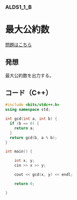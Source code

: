 ### ALDS1_1_B

# 最大公約数

  [問題はこちら](https://onlinejudge.u-aizu.ac.jp/courses/lesson/1/ALDS1/1/ALDS1_1_B)


## 発想

  最大公約数を出力する。


## コード（C++）

```cpp
#include <bits/stdc++.h>
using namespace std;

int gcd(int a, int b) {
  if (b == 0) {
    return a;
  }
  return gcd(b, a % b);
}

int main() {

    int x, y;
    cin >> x >> y;

    cout << gcd(x, y) << endl;

    return 0;

}
```
